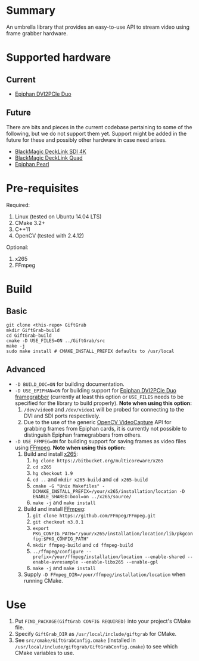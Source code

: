 # Summary

An umbrella library that provides an easy-to-use API to stream video using frame grabber hardware.

# Supported hardware

## Current

* [Epiphan DVI2PCIe Duo](http://www.epiphan.com/products/dvi2pcie-duo/)

## Future

There are bits and pieces in the current codebase pertaining to some of the following, but we do not support them yet. Support might be added in the future for these and possibly other hardware in case need arises.

* [BlackMagic DeckLink SDI 4K](https://www.blackmagicdesign.com/uk/products/decklink/techspecs/W-DLK-11)
* [BlackMagic DeckLink Quad](https://www.blackmagicdesign.com/uk/products/decklink/techspecs/W-DLK-02)
* [Epiphan Pearl](http://www.epiphan.com/products/pearl/)

# Pre-requisites

Required:

1. Linux (tested on Ubuntu 14.04 LTS)
1. CMake 3.2+
1. C++11
1. OpenCV (tested with 2.4.12)

Optional:

1. x265
1. FFmpeg

# Build

## Basic

```
git clone <this-repo> GiftGrab
mkdir GiftGrab-build
cd GiftGrab-build
cmake -D USE_FILES=ON ../GiftGrab/src
make -j
sudo make install # CMAKE_INSTALL_PREFIX defaults to /usr/local
```

## Advanced

* `-D BUILD_DOC=ON` for building documentation.
* `-D USE_EPIPHAN=ON` for building support for [Epiphan DVI2PCIe Duo framegrabber](http://www.epiphan.com/products/dvi2pcie-duo) (currently at least this option or `USE_FILES` needs to be specified for the library to build properly). __Note when using this option:__
   1. `/dev/video0` and `/dev/video1` will be probed for connecting to the DVI and SDI ports respectively.
   1. Due to the use of the generic [OpenCV VideoCapture](http://docs.opencv.org/2.4/modules/highgui/doc/reading_and_writing_images_and_video.html#VideoCapture::VideoCapture%28int%20device%29) API for grabbing frames from Epiphan cards, it is currently not possible to distinguish Epiphan framegrabbers from others.
* `-D USE_FFMPEG=ON` for building support for saving frames as video files using [FFmpeg](https://www.ffmpeg.org/). __Note when using this option:__
   1. Build and install [x265](http://x265.org/):
      1. `hg clone https://bitbucket.org/multicoreware/x265`
      1. `cd x265`
      1. `hg checkout 1.9`
      1. `cd ..` and `mkdir x265-build` and `cd x265-build`
      1. `cmake -G "Unix Makefiles" -DCMAKE_INSTALL_PREFIX=/your/x265/installation/location -D ENABLE_SHARED:bool=on ../x265/source/`
      1. `make -j` and `make install`
   1. Build and install [FFmpeg](https://www.ffmpeg.org/):
      1. `git clone https://github.com/FFmpeg/FFmpeg.git`
      1. `git checkout n3.0.1`
      1. `export PKG_CONFIG_PATH="/your/x265/installation/location/lib/pkgconfig:$PKG_CONFIG_PATH"`
      1. `mkdir ffmpeg-build` and `cd ffmpeg-build`
      1. `../ffmpeg/configure --prefix=/your/ffmpeg/installation/location --enable-shared --enable-avresample --enable-libx265 --enable-gpl`
      1. `make -j` and `make install`
   1. Supply `-D FFmpeg_DIR=/your/ffmpeg/installation/location` when running CMake.


# Use
1. Put `FIND_PACKAGE(GiftGrab CONFIG REQUIRED)` into your project's CMake file.
1. Specify `GiftGrab_DIR` as `/usr/local/include/giftgrab` for CMake.
1. See `src/cmake/GiftGrabConfig.cmake` (installed in `/usr/local/include/giftgrab/GiftGrabConfig.cmake`) to see which CMake variables to use.

